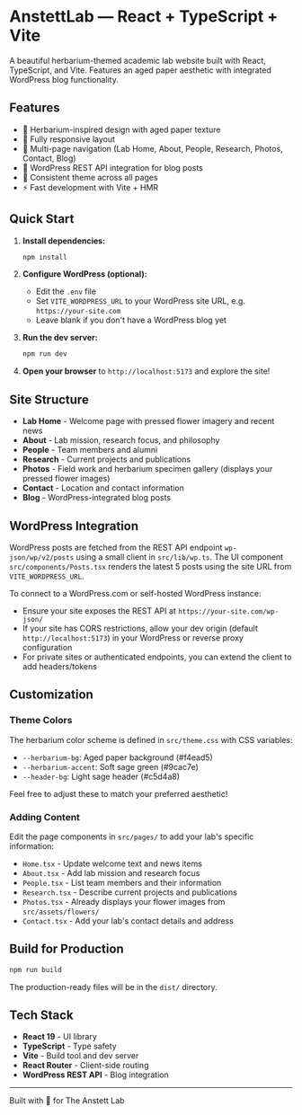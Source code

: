 # AnstettLab — React + TypeScript + Vite

A beautiful herbarium-themed academic lab website built with React, TypeScript, and Vite. Features an aged paper aesthetic with integrated WordPress blog functionality.

## Features

- 🌿 Herbarium-inspired design with aged paper texture
- 📱 Fully responsive layout
- 🧭 Multi-page navigation (Lab Home, About, People, Research, Photos, Contact, Blog)
- 📝 WordPress REST API integration for blog posts
- 🎨 Consistent theme across all pages
- ⚡ Fast development with Vite + HMR

## Quick Start

1. **Install dependencies:**

   ```bash
   npm install
   ```

2. **Configure WordPress (optional):**

   - Edit the `.env` file
   - Set `VITE_WORDPRESS_URL` to your WordPress site URL, e.g. `https://your-site.com`
   - Leave blank if you don't have a WordPress blog yet

3. **Run the dev server:**

   ```bash
   npm run dev
   ```

4. **Open your browser** to `http://localhost:5173` and explore the site!

## Site Structure

- **Lab Home** - Welcome page with pressed flower imagery and recent news
- **About** - Lab mission, research focus, and philosophy
- **People** - Team members and alumni
- **Research** - Current projects and publications
- **Photos** - Field work and herbarium specimen gallery (displays your pressed flower images)
- **Contact** - Location and contact information
- **Blog** - WordPress-integrated blog posts

## WordPress Integration

WordPress posts are fetched from the REST API endpoint `wp-json/wp/v2/posts` using a small client in `src/lib/wp.ts`. The UI component `src/components/Posts.tsx` renders the latest 5 posts using the site URL from `VITE_WORDPRESS_URL`.

To connect to a WordPress.com or self-hosted WordPress instance:

- Ensure your site exposes the REST API at `https://your-site.com/wp-json/`
- If your site has CORS restrictions, allow your dev origin (default `http://localhost:5173`) in your WordPress or reverse proxy configuration
- For private sites or authenticated endpoints, you can extend the client to add headers/tokens

## Customization

### Theme Colors

The herbarium color scheme is defined in `src/theme.css` with CSS variables:

- `--herbarium-bg`: Aged paper background (#f4ead5)
- `--herbarium-accent`: Soft sage green (#9cac7e)
- `--header-bg`: Light sage header (#c5d4a8)

Feel free to adjust these to match your preferred aesthetic!

### Adding Content

Edit the page components in `src/pages/` to add your lab's specific information:

- `Home.tsx` - Update welcome text and news items
- `About.tsx` - Add lab mission and research focus
- `People.tsx` - List team members and their information
- `Research.tsx` - Describe current projects and publications
- `Photos.tsx` - Already displays your flower images from `src/assets/flowers/`
- `Contact.tsx` - Add your lab's contact details and address

## Build for Production

```bash
npm run build
```

The production-ready files will be in the `dist/` directory.

## Tech Stack

- **React 19** - UI library
- **TypeScript** - Type safety
- **Vite** - Build tool and dev server
- **React Router** - Client-side routing
- **WordPress REST API** - Blog integration

---

Built with 🌿 for The Anstett Lab
